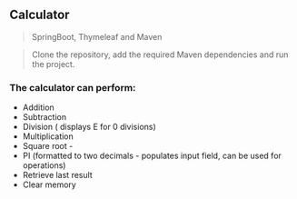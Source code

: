 ## Calculator 
> SpringBoot, Thymeleaf and Maven

> Clone the repository, add the required Maven dependencies and run the project.

### The calculator can perform:
* Addition
* Subtraction
* Division ( displays E for 0 divisions)
* Multiplication
* Square root - 
* PI (formatted to two decimals - populates input field, can be used for operations)
* Retrieve last result
* Clear memory
